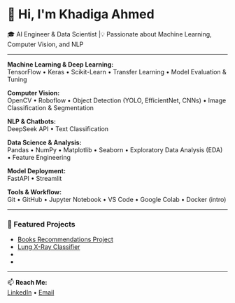 
# 👋 Hi, I'm Khadiga Ahmed

🎓 AI Engineer & Data Scientist |💡 Passionate about Machine Learning, Computer Vision, and NLP

---

**Machine Learning & Deep Learning:**  
TensorFlow • Keras • Scikit-Learn •  Transfer Learning • Model Evaluation & Tuning  

**Computer Vision:**  
OpenCV • Roboflow • Object Detection (YOLO, EfficientNet, CNNs) • Image Classification & Segmentation  

**NLP & Chatbots:**  
 DeepSeek API • Text Classification 

**Data Science & Analysis:**  
Pandas • NumPy • Matplotlib • Seaborn • Exploratory Data Analysis (EDA) • Feature Engineering  

**Model Deployment:**  
 FastAPI • Streamlit 

**Tools & Workflow:**  
Git • GitHub • Jupyter Notebook • VS Code • Google Colab • Docker (intro)  

---

### 🚀 Featured Projects
- [Books Recommendations Project](https://github.com/kdjaa/movie-recommender-project)
- [Lung X-Ray Classifier](https://github.com/kdjaa/lung-xray-classifier)
- 
- 


---

📫 **Reach Me:**  
[LinkedIn](www.linkedin.com/in/khadiga-el-banhawy) • [Email](khadigahmed899@gmail.com)
